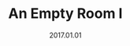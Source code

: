 ---
title: An Empty Room I
slug: empty-room-i
source: https://photos.smugmug.com/Prints/Prints/i-ZTNJTLf/0/7af009e0/XL/empty-room-1-800-XL.png
alt: Black and white Risograph with halftone dots depecting an empty room, looking through an archway to a door.
description: One layer Risograph on Stonehenge Cream \#110
date: 2017.01.01
edition: 10
size: 5x5 inches.
media: Risograph
type: art, risograph, edition
---